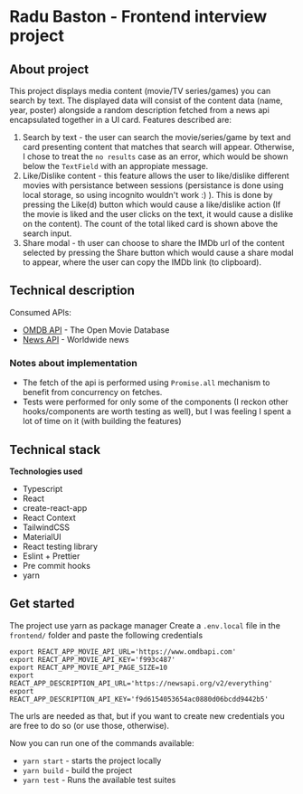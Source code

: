 # Radu Baston - Frontend interview project

## About project

This project displays media content (movie/TV series/games) you can search by text. The displayed data will consist of the content data (name, year, poster) alongside
a random description fetched from a news api encapsulated together in a UI card. Features described are:

1. Search by text - the user can search the movie/series/game by text and card presenting content that matches that search will appear. Otherwise,
I chose to treat the `no results` case as an error, which would be shown below the `TextField` with an appropiate message.
2. Like/Dislike content - this feature allows the user to like/dislike different movies with persistance between sessions (persistance is done using local storage, so using incognito wouldn't work :) ). This is done by pressing the Like(d) button which would cause a like/dislike action (If the movie is liked and the user clicks on the text, it would cause a dislike on the content). The count of the total liked card is shown above the search input.
3. Share modal - th user can choose to share the IMDb url of the content selected by pressing the Share button which would cause a share modal to appear, where the user can copy the IMDb link (to clipboard).

## Technical description

Consumed APIs:

- [OMDB API](https://omdbapi.com/) - The Open Movie Database
- [News API](https://newsapi.org/) - Worldwide news

### Notes about implementation

- The fetch of the api is performed using `Promise.all` mechanism to benefit from concurrency on fetches.
- Tests were performed for only some of the components (I reckon other hooks/components are worth testing as well), but I was feeling I spent a lot of time on it (with building the features)

## Technical stack

**Technologies used**
 - Typescript
 - React
 - create-react-app
 - React Context
 - TailwindCSS
 - MaterialUI
 - React testing library
 - Eslint + Prettier
 - Pre commit hooks
 - yarn

## Get started

The project use yarn as package manager
Create a `.env.local` file in the `frontend/` folder and paste the following credentials 

```
export REACT_APP_MOVIE_API_URL='https://www.omdbapi.com'
export REACT_APP_MOVIE_API_KEY='f993c487'
export REACT_APP_MOVIE_API_PAGE_SIZE=10
export REACT_APP_DESCRIPTION_API_URL='https://newsapi.org/v2/everything'
export REACT_APP_DESCRIPTION_API_KEY='f9d6154053654ac0880d06bcdd9442b5'
```
The urls are needed as that, but if you want to create new credentials you are free to do so (or use those, otherwise).

Now you can run one of the commands available:
 - `yarn start` - starts the project locally
 - `yarn build` - build the project
 - `yarn test` - Runs the available test suites
